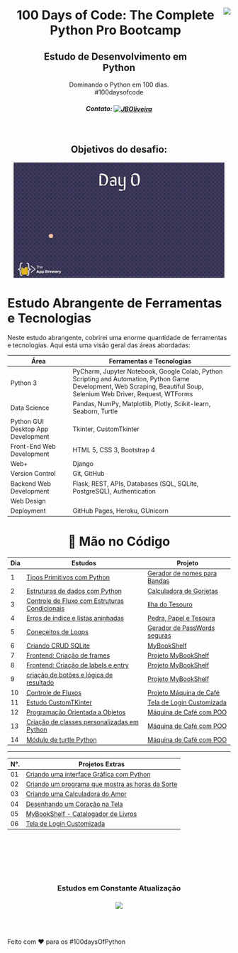 <div align="center">
<a href="https://github.com/oliveiradg" target="_blank"><img align="right" height="100" src="https://cdn.jsdelivr.net/gh/devicons/devicon/icons/python/python-original-wordmark.svg" /></a>




<h1>100 Days of Code: The Complete Python Pro Bootcamp</h1>

<h2>Estudo de Desenvolvimento em <br> Python</h2>

<p>Dominando o Python em 100 dias. 
<br>
#100daysofcode

##### Contato: <a href="https://www.linkedin.com/in/joaooliveiradg/" target="blank"><img align="center" src="https://cdn.jsdelivr.net/gh/devicons/devicon/icons/linkedin/linkedin-original.svg" alt="JBOliveira" height="20" width="20" /></a> 

  
</p>




<div align= "center">



<a href="https://github.com/oliveiradg" target="_blank"><img align="center" height="0" src="images/100daysPython-removebg.png" /></a>
</div>





## Objetivos do desafio:

<div align= "center">



<a href="https://github.com/oliveiradg" target="_blank"><img align="center" height="260" src="images/python.gif" /></a>
</div>

</div>

# Estudo Abrangente de Ferramentas e Tecnologias

Neste estudo abrangente, cobrirei uma enorme quantidade de ferramentas e tecnologias. Aqui está uma visão geral das áreas abordadas:

| Área                         | Ferramentas e Tecnologias        |
|------------------------------|----------------------------------|
| Python 3                     | PyCharm, Jupyter Notebook, Google Colab, Python Scripting and Automation, Python Game Development, Web Scraping, Beautiful Soup, Selenium Web Driver, Request, WTForms |
| Data Science                 | Pandas, NumPy, Matplotlib, Plotly, Scikit-learn, Seaborn, Turtle |
| Python GUI Desktop App Development | Tkinter, CustomTkinter |
| Front-End Web Development    | HTML 5, CSS 3, Bootstrap 4       |
| Web+                         |         Django                   |
| Version Control              |         Git, GitHub              |
| Backend Web Development      | Flask, REST, APIs, Databases (SQL, SQLite, PostgreSQL), Authentication |
| Web Design                   |                                  |
| Deployment                   | GitHub Pages, Heroku, GUnicorn   |




<div align="center">

 <h1>
   🚀  Mão no Código 
</h1> 



Dia | Estudos | Projeto
--------- | ----------------- | -------- 
1 |<a href="dias/dia01.md">Tipos Primitivos com Python</a> | <a href="projetos/dia01_gerador_nomes_bandas.py">Gerador de nomes para Bandas</a>  
2 | <a href="dias/dia02.md">Estruturas de dados com Python</a> | <a href="projetos/dia02_calculadora_de_gorjetas.py ">Calculadora de Gorjetas</a>
3 | <a href="dias/dia03.md">Controle de Fluxo com Estruturas Condicionais</a> | <a href="projetos/dia03_ilha_do_tesouro.py">Ilha do Tesouro</a>
4 | <a href="dias/dia04.md">Erros de índice e listas aninhadas</a> | <a href="projetos/dia04_pedra_papel_tesoura.py">Pedra, Papel e Tesoura</a>
5 | <a href="dias/dia05.md">Coneceitos de Loops </a> | <a href="projetos/dia05_gerador_de_senhas.py">Gerador de PassWords seguras </a>
6 | <a href="dias/dia06.md">Criando CRUD SQLite </a> | <a href="extras/my_book_shelf/readme.md">MyBookShelf </a>
7 | <a href="dias/dia07.md">Frontend: Criação de frames  </a> | <a href="extras/my_book_shelf/readme.md">Projeto MyBookShelf </a>
8 | <a href="dias/dia08.md">Frontend: Criação de labels e entry  </a> | <a href="extras/my_book_shelf/readme.md">Projeto MyBookShelf </a>
9 | <a href="dias/dia09.md"> criação de botões e lógica de resultado </a> | <a href="extras/my_book_shelf/readme.md">Projeto MyBookShelf </a>
10 | <a href="dias/dia10.md"> Controle de Fluxos </a> | <a href="projetos/dia10_maquina_de_cafe.py">Projeto Máquina de Café </a>
11 | <a href="dias/dia11.md"> Estudo CustomTKinter </a> | <a href="./extras/janela_login.py"> Tela de Login Customizada </a>
12 | <a href="dias/dia12.md"> Programação Orientada a Objetos </a> | <a href="projetos/dia12_maquina_cafe_poo.py"> Máquina de Café com POO </a>
13 | <a href="dias/dia13.md"> Criação de classes personalizadas em Python </a> | <a href="projetos/dia12_maquina_cafe_poo.py"> Máquina de Café com POO </a>
14 | <a href="dias/dia14.md"> Módulo de turtle Python </a> | <a href="projetos/dia12_maquina_cafe_poo.py"> Máquina de Café com POO </a>

---



N°. | Projetos Extras
-- | -----------------
01 | <a href="./extras/tela.py">Criando uma interface Gráfica com Python</a>
02 | <a href="./extras/odd.py">Criando um programa que mostra as horas da Sorte</a>
03 | <a href="./extras/calculadora_do_amor.py">Criando uma Calculadora do Amor</a>
04 | <a href="./extras/love.py">Desenhando um Coração na Tela</a>
05 | <a href="./extras/my_book_shelf/readme.md">MyBookShelf - Catalogador de Livros</a>
06 | <a href="./extras/janela_login.py">Tela de Login Customizada</a>


<br>
<br>
<br>
<br>
<br>


### Estudos em Constante Atualização
#### 

<a href="https://github.com/oliveiradg" target="_blank"><img align="center" height="180" src="https://img.pikbest.com/png-images/20190918/cartoon-snail-loading-loading-gif-animation_2734139.png!bw700" /></a>

</div>

<br>
<br>
<br>
Feito com ❤ para os #100daysOfPython 


